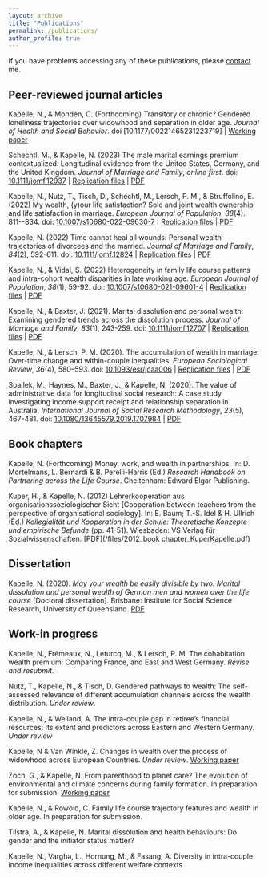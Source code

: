 ```yaml
---
layout: archive
title: "Publications"
permalink: /publications/
author_profile: true
---
```


If you have problems accessing any of these publications, please [contact](/contact) me.

## Peer-reviewed journal articles

Kapelle, N., & Monden, C. (Forthcoming) Transitory or chronic? Gendered loneliness trajectories over widowhood and separation in older age. *Journal of Health and Social Behavior*. doi [10.1177/00221465231223719] \| [Working paper](https://osf.io/preprints/socarxiv/uqytc/) 

Schechtl, M., & Kapelle, N. (2023) The male marital earnings premium contextualized: Longitudinal evidence from the United States, Germany, and the United Kingdom. *Journal of Marriage and Family*, *online first*. doi: [10.1111/jomf.12937](https://onlinelibrary.wiley.com/doi/full/10.1111/jomf.12937) \| [Replication files](https://osf.io/uwq2z/) \| [PDF](/files/2023_JMF_jomf.12937.pdf)

Kapelle, N., Nutz, T., Tisch, D., Schechtl, M., Lersch, P. M., & Struffolino, E. (2022) My wealth, (y)our life satisfaction? Sole and joint wealth ownership and life satisfaction in marriage. *European Journal of Population*, *38*(4). 811--834. doi: [10.1007/s10680-022-09630-7](http://dx.doi.org/10.1007/s10680-022-09630-7) \| [Replication files](https://osf.io/4mvxr/) \| [PDF](/files/2022_EJP_s10680-022-09630-7.pdf)

Kapelle, N. (2022) Time cannot heal all wounds: Personal wealth trajectories of divorcees and the married. *Journal of Marriage and Family*, *84*(2), 592-611. doi: [10.1111/jomf.12824](https://onlinelibrary.wiley.com/doi/full/10.1111/jomf.12824) \| [Replication files](https://osf.io/vhwsd/) \| [PDF](/files/2022_JMF_jomf.12824.pdf)

Kapelle, N., & Vidal, S. (2022) Heterogeneity in family life course patterns and intra-cohort wealth disparities in late working age. *European Journal of Population*, *38*(1), 59-92. doi: [10.1007/s10680-021-09601-4](https://link.springer.com/article/10.1007/s10680-021-09601-4) \| [Replication files](https://osf.io/5vujc/) \| [PDF](/files/2022_EJP_s10680-021-09601-4.pdf)

Kapelle, N., & Baxter, J. (2021). Marital dissolution and personal wealth: Examining gendered trends across the dissolution process. *Journal of Marriage and Family*, *83*(1), 243-259. doi: [10.1111/jomf.12707](https://onlinelibrary.wiley.com/doi/full/10.1111/jomf.12707) \| [Replication files](https://osf.io/qpm6t/) \| [PDF](/files/2021_JMF_jomf.12707.pdf)

Kapelle, N., & Lersch, P. M. (2020). The accumulation of wealth in marriage: Over-time change and within-couple inequalities. *European Sociological Review*, *36*(4), 580–593. doi: [10.1093/esr/jcaa006](https://academic.oup.com/esr/article/36/4/580/5753972?login=false) \| [Replication files](https://osf.io/sg84a/) \| [PDF](/files/2020_ESR_jcaa006.pdf)

Spallek, M., Haynes, M., Baxter, J., & Kapelle, N. (2020). The value of administrative data for longitudinal social research: A case study investigating income support receipt and relationship separation in Australia. *International Journal of Social Research Methodology*, *23*(5), 467-481. doi: [10.1080/13645579.2019.1707984](https://www.tandfonline.com/doi/abs/10.1080/13645579.2019.1707984) \| [PDF](/files/2020_IJSRM_13645579.2019.1707984.pdf)

## Book chapters

Kapelle, N. (Forthcoming) Money, work, and wealth in partnerships. In: D. Mortelmans, L. Bernardi & B. Perelli-Harris (Ed.) *Research Handbook on Partnering across the Life Course*. Cheltenham: Edward Elgar Publishing.

Kuper, H., & Kapelle, N. (2012) Lehrerkooperation aus organisationssoziologischer Sicht [Cooperation between teachers from the perspective of organisational sociology]. In: E. Baum; T.-S. Idel & H. Ullrich (Ed.) *Kollegialität und Kooperation in der Schule: Theoretische Konzepte und empirische Befunde* (pp. 41-51). Wiesbaden: VS Verlag für Sozialwissenschaften. [PDF](/files/2012_book chapter_KuperKapelle.pdf)

## Dissertation

Kapelle, N. (2020). *May your wealth be easily divisible by two: Marital dissolution and personal wealth of German men and women over the life course* [Doctoral dissertation]. Brisbane: Institute for Social Science Research, University of Queensland. [PDF](/files/phd_thesis.pdf)

## Work-in progress 

Kapelle, N., Frémeaux, N., Leturcq, M., & Lersch, P. M. The cohabitation wealth premium: Comparing France, and East and West Germany. *Revise and resubmit*.

Nutz, T., Kapelle, N., & Tisch, D. Gendered   pathways to   wealth:   The   self-assessed   relevance   of   different accumulation channels across the wealth distribution. *Under review*.

Kapelle, N., & Weiland, A. The intra-couple gap in retiree’s financial resources: Its extent and predictors across Eastern and Western Germany. *Under review*

Kapelle, N & Van Winkle, Z. Changes in wealth over the process of widowhood across European Countries. *Under review*. [Working paper](https://osf.io/preprints/socarxiv/davxs/) 

Zoch, G., & Kapelle, N. From parenthood to planet care? The evolution of environmental and climate concerns during family formation. In preparation for submission. [Working paper](https://osf.io/preprints/socarxiv/n4xwf/) 

Kapelle, N., & Rowold, C. Family life course trajectory features and wealth in older age. In preparation for submission.

Tilstra, A., & Kapelle, N. Marital dissolution and health behaviours: Do gender and the initiator status matter?

Kapelle, N., Vargha, L., Hornung, M., & Fasang, A. Diversity in intra-couple income inequalities across different welfare contexts
